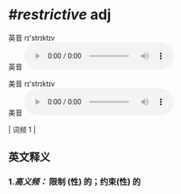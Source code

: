 # ***\#restrictive*** adj
英音 rɪ'strɪktɪv  
英音
<audio src="./media/restrictive-B.aac" controls="controls"></audio>

美音 rɪ'strɪktɪv  
美音
<audio src="./media/restrictive.aac" controls="controls"></audio>



| 词频 1 |  

英文释义
---
### 1.*高义频：* **限制 (性) 的；约束(性) 的**  



